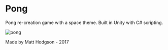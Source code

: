 # Pong
Pong re-creation game with a space theme. 
Built in Unity with C# scripting.

![pong](https://cloud.githubusercontent.com/assets/10039065/26181624/84a71f24-3b26-11e7-8641-825ac38f4bea.PNG)

Made by Matt Hodgson - 2017
